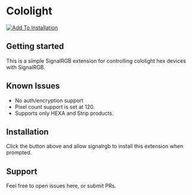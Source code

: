 # Cololight

[![Add To Installation](https://marketplace.signalrgb.com/resources/add-extension-256.png 'Add to My SignalRGB Installation')](signalrgb://addon/install?url=https://gitlab.com/signalrgb/cololight)

## Getting started
This is a simple SignalRGB extension for controlling cololight hex devices with SignalRGB.

## Known Issues
- No auth/encryption support
- Pixel count support is set at 120.
- Supports only HEXA and Strip products.

## Installation
Click the button above and allow signalrgb to install this extension when prompted.

## Support
Feel free to open issues here, or submit PRs.
